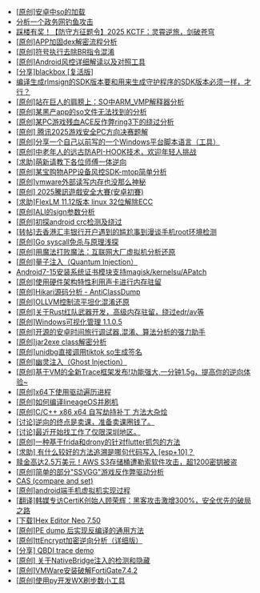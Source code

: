+ [[原创]安卓中so的加载](https://bbs.kanxue.com/thread-286004.htm)
+ [分析一个政务网钓鱼攻击](https://bbs.kanxue.com/thread-286523.htm)
+ [踩楼有奖！【防守方征题令】2025 KCTF：灵霄逆旅，剑破苍穹](https://bbs.kanxue.com/thread-286311.htm)
+ [[原创]APP加固dex解密流程分析](https://bbs.kanxue.com/thread-280609.htm)
+ [[原创]符号执行去除BR指令混淆](https://bbs.kanxue.com/thread-280737.htm)
+ [[原创]Android风控详细解读以及对照工具](https://bbs.kanxue.com/thread-286120.htm)
+ [[分享]blackbox [复活版]](https://bbs.kanxue.com/thread-286308.htm)
+ [编译生成rlmsign的SDK版本要和用来生成守护程序的SDK版本必须一样，才行？](https://bbs.kanxue.com/thread-282456.htm)
+ [[原创]站在巨人的肩膀上：SO中ARM_VMP解释器分析](https://bbs.kanxue.com/thread-286451.htm)
+ [[原创]某黑产app的so文件无法找到的分析](https://bbs.kanxue.com/thread-284545.htm)
+ [[原创]某PC游戏残血ACE反作弊ring3下的绕过分析](https://bbs.kanxue.com/thread-284667.htm)
+ [[原创] 腾讯2025游戏安全PC方向决赛题解](https://bbs.kanxue.com/thread-286462.htm)
+ [[原创]分享一个自己以前写的一个Windows平台脚本语言（工具）](https://bbs.kanxue.com/thread-286049.htm)
+ [[原创]中老年人的远古防API-HOOK技术，欢迎年轻人挑战](https://bbs.kanxue.com/thread-286436.htm)
+ [[求助]萌新请教下各位师傅一体逆向](https://bbs.kanxue.com/thread-286524.htm)
+ [[原创]某宝购物APP设备风控SDK-mtop简单分析](https://bbs.kanxue.com/thread-284241.htm)
+ [[原创]vmware外部读写内存也没那么神秘](https://bbs.kanxue.com/thread-284956.htm)
+ [[原创] 2025騰訊遊戲安全大賽(安卓初賽)](https://bbs.kanxue.com/thread-286463.htm)
+ [[求助]FlexLM 11.12版本 linux 32位解除ECC](https://bbs.kanxue.com/thread-285638.htm)
+ [[原创]ALI的sign参数分析](https://bbs.kanxue.com/thread-284292.htm)
+ [[原创]初探android crc检测及绕过](https://bbs.kanxue.com/thread-285790.htm)
+ [[转帖]去香港汇丰银行开户遇到的尴尬事到漫谈手机root环境检测](https://bbs.kanxue.com/thread-285754.htm)
+ [[原创]Go syscall免杀与原理浅探](https://bbs.kanxue.com/thread-282519.htm)
+ [[原创]用魔法打败魔法：互联网大厂虚拟机分析还原](https://bbs.kanxue.com/thread-286441.htm)
+ [[原创]量子注入（Quantum Injection）](https://bbs.kanxue.com/thread-286423.htm)
+ [Android7-15安装系统证书模块支持magisk/kernelsu/APatch](https://bbs.kanxue.com/thread-275433.htm)
+ [[原创]使用硬件架构特性利用声卡进行内存驻留](https://bbs.kanxue.com/thread-286422.htm)
+ [[原创]Hikari源码分析 - AntiClassDump](https://bbs.kanxue.com/thread-280139.htm)
+ [[原创]OLLVM控制流平坦化混淆还原](https://bbs.kanxue.com/thread-286151.htm)
+ [[原创]关于Rust红队武器开发，高级内存驻留，绕过edr/av等](https://bbs.kanxue.com/thread-286302.htm)
+ [[原创]Windows可视化管理 1.1.0.5](https://bbs.kanxue.com/thread-284075.htm)
+ [[原创]开源的安卓时间旅行调试器,混淆、算法分析的强力助手](https://bbs.kanxue.com/thread-286457.htm)
+ [[原创]jar2exe class解密分析](https://bbs.kanxue.com/thread-286508.htm)
+ [[原创]unidbg直接调用tiktok so生成签名](https://bbs.kanxue.com/thread-285623.htm)
+ [[原创]幽灵注入（Ghost Injection）](https://bbs.kanxue.com/thread-286307.htm)
+ [[原创]基于VM的全新Trace框架发布!功能强大,一分钟1.5g，提高你的逆向体验~](https://bbs.kanxue.com/thread-285471.htm)
+ [[原创]x64下使用驱动遍历进程](https://bbs.kanxue.com/thread-280227.htm)
+ [[原创]如何编译lineageOS并刷机](https://bbs.kanxue.com/thread-286426.htm)
+ [[原创]C/C++ x86 x64 自写劫持补丁 方法大杂烩](https://bbs.kanxue.com/thread-282745.htm)
+ [[讨论]逆向的终点是卖课，准备卖课圈钱了。](https://bbs.kanxue.com/thread-286427.htm)
+ [[讨论]最近开始找工作了仅限深圳地区。](https://bbs.kanxue.com/thread-286529.htm)
+ [[原创]一种基于frida和drony的针对flutter抓包的方法](https://bbs.kanxue.com/thread-261941.htm)
+ [[求助] 有什么较好的方法追溯是哪句代码写入 [esp+10]？](https://bbs.kanxue.com/thread-286528.htm)
+ [赎金高达2.5万美元！AWS S3存储桶遭勒索软件攻击，超1200密钥被盗](https://bbs.kanxue.com/thread-286531.htm)
+ [[原创]简单的部分"SSVGG"游戏反作弊驱动分析](https://bbs.kanxue.com/thread-286409.htm)
+ [CAS (compare and set)](https://bbs.kanxue.com/thread-286533.htm)
+ [[原创]android端手机虚拟机实现过程](https://bbs.kanxue.com/thread-286534.htm)
+ [[翻译]韩媒专访CertiK创始人顾荣辉：黑客攻击激增300%，安全优先的破局之路](https://bbs.kanxue.com/thread-286532.htm)
+ [[下载]Hex Editor Neo 7.50](https://bbs.kanxue.com/thread-286537.htm)
+ [[原创]PE dump 后实现反编译的通用方法](https://bbs.kanxue.com/thread-284958.htm)
+ [[原创]ttEncrypt加密逆向分析（详细版）](https://bbs.kanxue.com/thread-286273.htm)
+ [[分享] QBDI trace demo](https://bbs.kanxue.com/thread-285857.htm)
+ [[原创] 关于NativeBridge注入的检测和隐藏](https://bbs.kanxue.com/thread-286536.htm)
+ [[原创]VMWare安装破解FortiGate7.4.2](https://bbs.kanxue.com/thread-284794.htm)
+ [[原创]使用py开发WX刷步数小工具](https://bbs.kanxue.com/thread-284858.htm)
